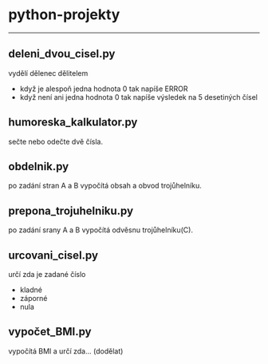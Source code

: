 # python-projekty
-----
## deleni_dvou_cisel.py
vydělí dělenec dělitelem
- když je alespoň jedna hodnota 0 tak napíše ERROR
- když není ani jedna hodnota 0 tak napíše výsledek na 5 desetiných čísel

## humoreska_kalkulator.py
sečte nebo odečte dvě čísla.

## obdelnik.py
po zadání stran A a B vypočítá obsah a obvod trojůhelníku.

## prepona_trojuhelniku.py
po zadání srany A a B vypočítá odvěsnu trojůhelníku(C).

## urcovani_cisel.py
určí zda je zadané číslo
- kladné
- záporné
- nula

## vypočet_BMI.py
vypočítá BMI a určí zda... (dodělat)
